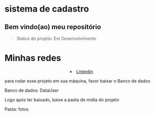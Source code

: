 <h1>sistema de cadastro</h1>

<h2>Bem vindo(ao) meu repositório</h2>

>Status do projeto: Em Desenvolvimento
<div>
  <h1 style="text-align:left;">Minhas redes</h1>
  <li style="text-align:center;"><a href="https://www.linkedin.com/in/habacuque-gosch-de-oliveira-993b45264/">Linkedin</a></li>
</div>

para rodar esse projeto em sua máquina, favor baixar o Banco de dados

Banco de dados: DataUser

Logo após ter baixado, baixe a pasta de mídia do projeto

Pasta: fotos
